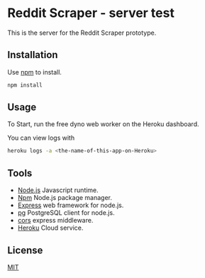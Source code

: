 # Reddit Scraper - server test

This is the server for the Reddit Scraper prototype.

## Installation

Use [npm](https://www.npmjs.com) to install.

```bash
npm install
```

## Usage
To Start, run the free dyno web worker on the Heroku dashboard.

You can view logs with 
```bash
heroku logs -a <the-name-of-this-app-on-Heroku>
```

## Tools

* [Node.js](https://nodejs.org/en/) Javascript runtime.
* [Npm](https://www.npmjs.com) Node.js package manager.
* [Express](https://expressjs.com) web framework for node.js.
* [pg](https://github.com/brianc/node-postgres) PostgreSQL client for node.js.
* [cors](https://expressjs.com/en/resources/middleware/cors.html) express middleware.
* [Heroku](https://www.heroku.com) Cloud service.

## License
[MIT](https://choosealicense.com/licenses/mit/)
